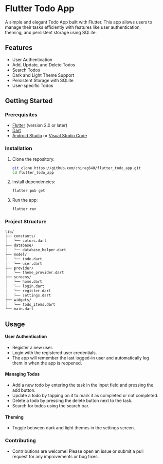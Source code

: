 # Flutter Todo App

A simple and elegant Todo App built with Flutter. This app allows users to manage their tasks efficiently with features like user authentication, theming, and persistent storage using SQLite.

## Features

- User Authentication
- Add, Update, and Delete Todos
- Search Todos
- Dark and Light Theme Support
- Persistent Storage with SQLite
- User-specific Todos


## Getting Started

### Prerequisites

- [Flutter](https://flutter.dev/docs/get-started/install) (version 2.0 or later)
- [Dart](https://dart.dev/get-dart)
- [Android Studio](https://developer.android.com/studio) or [Visual Studio Code](https://code.visualstudio.com/)

### Installation

1. Clone the repository:

   ```bash
   git clone https://github.com/chirag640/flutter_todo_app.git
   cd flutter_todo_app
   ```

2. Install dependencies:
    ```bash
    flutter pub get
    ```
3. Run the app:
    ```bash
    flutter run
    ```

### Project Structure
```bash
lib/
├── constants/
│   └── colors.dart
├── database/
│   └── database_helper.dart
├── model/
│   └── todo.dart
│   └── user.dart
├── provider/
│   └── theme_provider.dart
├── screens/
│   └── home.dart
│   └── login.dart
│   └── register.dart
│   └── settings.dart
├── widgets/
│   └── todo_items.dart
└── main.dart
```
## Usage

#### User Authentication

- Register a new user.
- Login with the registered user credentials.
- The app will remember the last logged-in user and automatically log them in when the app is reopened.
#### Managing Todos
- Add a new todo by entering the task in the input field and pressing the add button.
- Update a todo by tapping on it to mark it as completed or not completed.
- Delete a todo by pressing the delete button next to the task.
- Search for todos using the search bar.
#### Theming
- Toggle between dark and light themes in the settings screen.

### Contributing
- Contributions are welcome! Please open an issue or submit a
pull request for any improvements or bug fixes.